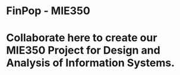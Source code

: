 # FinPop - MIE350
# Collaborate here to create our MIE350 Project for Design and Analysis of Information Systems.
